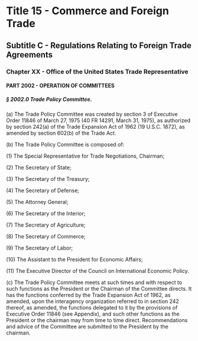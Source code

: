 
# Title 15 - Commerce and Foreign Trade
## Subtitle C - Regulations Relating to Foreign Trade Agreements
### Chapter XX - Office of the United States Trade Representative
#### PART 2002 - OPERATION OF COMMITTEES
##### § 2002.0 Trade Policy Committee.

(a) The Trade Policy Committee was created by section 3 of Executive Order 11846 of March 27, 1975 (40 FR 14291, March 31, 1975), as authorized by section 242(a) of the Trade Expansion Act of 1962 (19 U.S.C. 1872), as amended by section 602(b) of the Trade Act.

(b) The Trade Policy Committee is composed of:

(1) The Special Representative for Trade Negotiations, Chairman;

(2) The Secretary of State;

(3) The Secretary of the Treasury;

(4) The Secretary of Defense;

(5) The Attorney General;

(6) The Secretary of the Interior;

(7) The Secretary of Agriculture;

(8) The Secretary of Commerce;

(9) The Secretary of Labor;

(10) The Assistant to the President for Economic Affairs;

(11) The Executive Director of the Council on International Economic Policy.

(c) The Trade Policy Committee meets at such times and with respect to such functions as the President or the Chairman of the Committee directs. It has the functions conferred by the Trade Expansion Act of 1962, as amended, upon the interagency organization referred to in section 242 thereof, as amended, the functions delegated to it by the provisions of Executive Order 11846 (see Appendix), and such other functions as the President or the chairman may from time to time direct. Recommendations and advice of the Committee are submitted to the President by the chairman.
